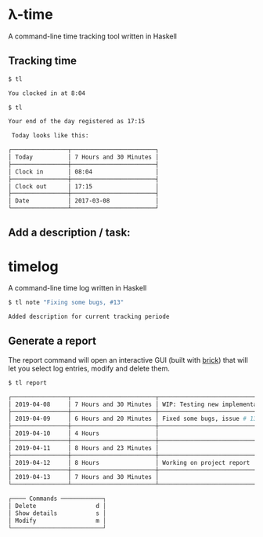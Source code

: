 # λ-time
A command-line time tracking tool written in Haskell

## Tracking time
```sh
$ tl

You clocked in at 8:04

$ tl

Your end of the day registered as 17:15

 Today looks like this:

┌────────────────┬────────────────────────┐
│ Today          │ 7 Hours and 30 Minutes │
├────────────────┼────────────────────────┤
│ Clock in       │ 08:04                  │
├────────────────┼────────────────────────┤
│ Clock out      │ 17:15                  │
├────────────────┼────────────────────────┤
│ Date           │ 2017-03-08             │
└────────────────┴────────────────────────┘
```

## Add a description / task:

# timelog
A command-line time log written in Haskell

```sh
$ tl note "Fixing some bugs, #13"

Added description for current tracking periode
```

## Generate a report

The report command will open an interactive GUI (built with  [brick](https://github.com/jtdaugherty/brick)) that will let you select log entries, modify and delete them. 

```sh
$ tl report

┌────────────────┬────────────────────────┬─────────────────────────────────────────┐ 
│ 2019-04-08     │ 7 Hours and 30 Minutes │ WIP: Testing new implementation of...   │
├────────────────┼────────────────────────┼─────────────────────────────────────────┤
│ 2019-04-09     │ 6 Hours and 20 Minutes │ Fixed some bugs, issue # 13             │
├────────────────┼────────────────────────┼─────────────────────────────────────────┤
│ 2019-04-10     │ 4 Hours                │                                         │
├────────────────┼────────────────────────┼─────────────────────────────────────────┤
│ 2019-04-11     │ 8 Hours and 23 Minutes │                                         │
├────────────────┼────────────────────────┼─────────────────────────────────────────┤
│ 2019-04-12     │ 8 Hours                │ Working on project report               │
├────────────────┼────────────────────────┼─────────────────────────────────────────┤
│ 2019-04-13     │ 7 Hours and 30 Minutes │                                         │
└────────────────┴────────────────────────┴─────────────────────────────────────────┘

┌──── Commands ────────────┐ 
│ Delete                 d │
│ Show details           s │
│ Modify                 m │
└──────────────────────────┘
```


